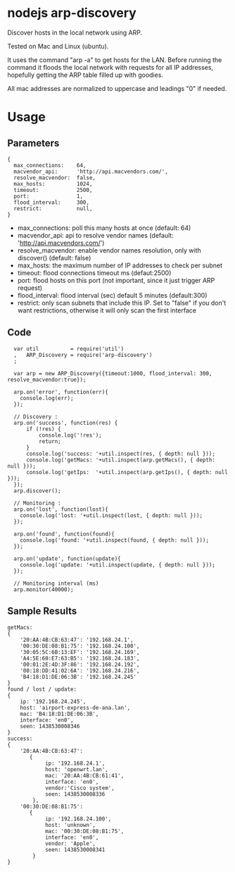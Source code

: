 # nodejs arp-discovery
Discover hosts in the local network using ARP.

Tested on Mac and Linux (ubuntu).

It uses the command "arp -a" to get hosts
for the LAN. Before running the command it
floods the local network with requests for all
IP addresses, hopefully getting the ARP table
filled up with goodies.

All mac addresses are normalized to uppercase
and leadings "0" if needed.

# Usage
## Parameters

    {
      max_connections:    64,
      macvendor_api:      'http://api.macvendors.com/',
      resolve_macvendor:  false,
      max_hosts:          1024,
      timeout:            2500,
      port:               1,
      flood_interval:     300,  
      restrict:           null,
    }

* max\_connections: poll this many hosts at once (default: 64)
* macvendor_api: api to resolve vendor names (default: 'http://api.macvendors.com/')
* resolve_macvendor: enable vendor names resolution, only with discover() (default: false)
* max\_hosts: the maximum number of IP addresses to check per subnet
* timeout: flood connections timeout ms (defaut:2500)
* port: flood hosts on this port (not important, since it just trigger ARP request)
* flood_interval: flood interval (sec) default 5 minutes (default:300)
* restrict: only scan subnets that include this IP. Set to "false" if you
  don't want restrictions, otherwise it will only scan the first interface

## Code

      var util          = require('util')
      ,   ARP_Discovery = require('arp-discovery')
      ;

      var arp = new ARP_Discovery({timeout:1000, flood_interval: 300, resolve_macvendor:true});

      arp.on('error', function(err){
        console.log(err);
      });

      // Discovery :
      arp.on('success', function(res) {
          if (!res) {
              console.log('!res');
              return;
          }
          console.log('success: '+util.inspect(res, { depth: null }));
          console.log('getMacs: '+util.inspect(arp.getMacs(), { depth: null }));
          console.log('getIps:  '+util.inspect(arp.getIps(), { depth: null }));
      });
      arp.discover();

      // Monitoring :
      arp.on('lost', function(lost){
        console.log('lost: '+util.inspect(lost, { depth: null }));
      });

      arp.on('found', function(found){
        console.log('found: '+util.inspect(found, { depth: null }));
      });

      arp.on('update', function(update){
        console.log('update: '+util.inspect(update, { depth: null }));
      });

      // Monitoring interval (ms)
      arp.monitor(40000);


## Sample Results

    getMacs:
    {
        '20:AA:4B:CB:63:47': '192.168.24.1',
        '00:30:DE:08:B1:75': '192.168.24.100',
        '30:05:5C:6B:13:EF': '192.168.24.169',
        'A4:5E:60:E7:63:B5': '192.168.24.183',
        '00:01:2E:4D:3F:86': '192.168.24.192',
        '00:18:DD:41:02:6A': '192.168.24.216',
        'B4:18:D1:DE:06:3B': '192.168.24.245' 
    }
    found / lost / update:
    { 
        ip: '192.168.24.245',
        host: 'airport-express-de-ana.lan',
        mac: 'B4:18:D1:DE:06:3B',
        interface: 'en0',
        seen: 1438530008346 
    }
    success:
    { 
        '20:AA:4B:CB:63:47':
           { 
                ip: '192.168.24.1',
                host: 'openwrt.lan',
                mac: '20:AA:4B:CB:61:41',
                interface: 'en0',
                vendor:'Cisco system',
                seen: 1438530008336 
            },
        '00:30:DE:08:B1:75':
           { 
                ip: '192.168.24.100',
                host: 'unknown',
                mac: '00:30:DE:08:B1:75',
                interface: 'en0',
                vendor: 'Apple',
                seen: 1438530008341 
            }
    }
